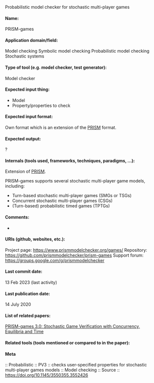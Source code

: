Probabilistic model checker for stochastic multi-player games

#### Name:
PRISM-games

#### Application domain/field:
Model checking
Symbolic model checking
Probabilistic model checking
Stochastic systems

#### Type of tool (e.g. model checker, test generator):
Model checker

#### Expected input thing:
- Model
- Property/properties to check

#### Expected input format:
Own format which is an extension of the [PRISM](PRISM.md) format.

#### Expected output:
?

#### Internals (tools used, frameworks, techniques, paradigms, ...):
Extension of [PRISM](PRISM.md).

PRISM-games supports several stochastic multi-player game models, including:
- Turn-based stochastic multi-player games (SMGs or TSGs)
- Concurrent stochastic multi-player games (CSGs)
- (Turn-based) probabilistic timed games (TPTGs)

#### Comments:
-

#### URIs (github, websites, etc.):
Project page: https://www.prismmodelchecker.org/games/
Repository: https://github.com/prismmodelchecker/prism-games
Support forum: https://groups.google.com/g/prismmodelchecker

#### Last commit date:
13 Feb 2023 (last activity)

#### Last publication date:
14 July 2020

#### List of related papers:
[PRISM-games 3.0: Stochastic Game Verification with Concurrency, Equilibria and Time](https://doi.org/10.1007/978-3-030-53291-8_25)

#### Related tools (tools mentioned or compared to in the paper):

#### Meta
:: Probabilistic
:: PV3 :: checks user-specified properties for stochastic multi-player games models
:: Model checking
:: Source :: https://doi.org/10.1145/3550355.3552426
